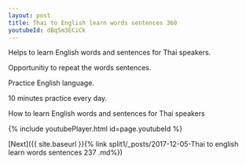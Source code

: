 ```yaml
---
layout: post
title: Thai to English learn words sentences 360 
youtubeId: dBq5m3ECiCk
---
```

 
 
Helps to learn English words and sentences for Thai speakers.

Opportunitiy to repeat the words sentences. 

Practice English language. 
 
10 minutes practice every day. 
 
How to learn English words and sentences for Thai speakers 
 
{% include youtubePlayer.html id=page.youtubeId %}
 
 
[Next]({{ site.baseurl }}{% link  split1/_posts/2017-12-05-Thai to english learn words sentences 237 .md%})
 
